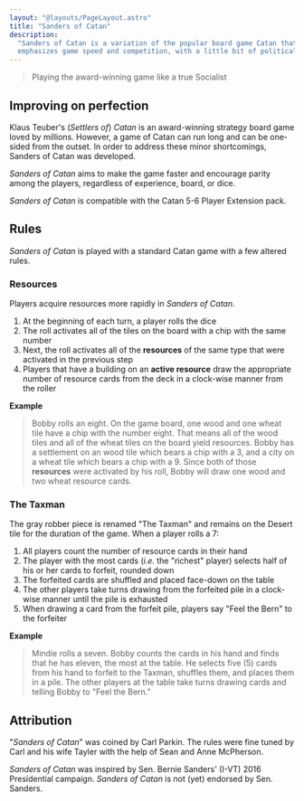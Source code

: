 ```yaml
---
layout: "@layouts/PageLayout.astro"
title: "Sanders of Catan"
description:
  "Sanders of Catan is a variation of the popular board game Catan that
  emphasizes game speed and competition, with a little bit of political humor."
---
```


> Playing the award-winning game like a true Socialist

## Improving on perfection

Klaus Teuber's (_Settlers of_) _Catan_ is an award-winning strategy board game
loved by millions. However, a game of Catan can run long and can be one-sided
from the outset. In order to address these minor shortcomings, Sanders of Catan
was developed.

_Sanders of Catan_ aims to make the game faster and encourage parity among the
players, regardless of experience, board, or dice.

_Sanders of Catan_ is compatible with the Catan 5-6 Player Extension pack.

## Rules

_Sanders of Catan_ is played with a standard Catan game with a few altered
rules.

### Resources

Players acquire resources more rapidly in _Sanders of Catan_.

1. At the beginning of each turn, a player rolls the dice
2. The roll activates all of the tiles on the board with a chip with the same
   number
3. Next, the roll activates all of the **resources** of the same type that were
   activated in the previous step
4. Players that have a building on an **active resource** draw the appropriate
   number of resource cards from the deck in a clock-wise manner from the roller

**Example**

> Bobby rolls an eight. On the game board, one wood and one wheat tile have a
> chip with the number eight. That means all of the wood tiles and all of the
> wheat tiles on the board yield resources. Bobby has a settlement on an wood
> tile which bears a chip with a 3, and a city on a wheat tile which bears a
> chip with a 9. Since both of those **resources** were activated by his roll,
> Bobby will draw one wood and two wheat resource cards.

### The Taxman

The gray robber piece is renamed "The Taxman" and remains on the Desert tile for
the duration of the game. When a player rolls a 7:

1. All players count the number of resource cards in their hand
2. The player with the most cards (_i.e._ the "richest" player) selects half of
   his or her cards to forfeit, rounded down
3. The forfeited cards are shuffled and placed face-down on the table
4. The other players take turns drawing from the forfeited pile in a clock-wise
   manner until the pile is exhausted
5. When drawing a card from the forfeit pile, players say "Feel the Bern" to the
   forfeiter

**Example**

> Mindie rolls a seven. Bobby counts the cards in his hand and finds that he has
> eleven, the most at the table. He selects five (5) cards from his hand to
> forfeit to the Taxman, shuffles them, and places them in a pile. The other
> players at the table take turns drawing cards and telling Bobby to "Feel the
> Bern."

## Attribution

"_Sanders of Catan_" was coined by Carl Parkin. The rules were fine tuned by
Carl and his wife Tayler with the help of Sean and Anne McPherson.

_Sanders of Catan_ was inspired by Sen. Bernie Sanders' (I-VT) 2016 Presidential
campaign. _Sanders of Catan_ is not (yet) endorsed by Sen. Sanders.

